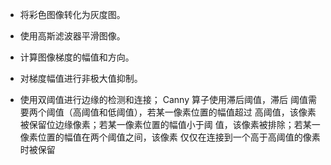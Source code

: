 - 将彩色图像转化为灰度图。

- 使用高斯滤波器平滑图像。

- 计算图像梯度的幅值和方向。

- 对梯度幅值进行非极大值抑制。

- 使用双阈值进行边缘的检测和连接； Canny 算子使用滞后阈值，滞后
  阈值需要两个阈值（高阈值和低阈值），若某一像素位置的幅值超过
  高阈值，该像素被保留位边缘像素；若某一像素位置的幅值小于阈
  值，该像素被排除；若某一像素位置的幅值在两个阈值之间，该像素
  仅仅在连接到一个高于高阈值的像素时被保留